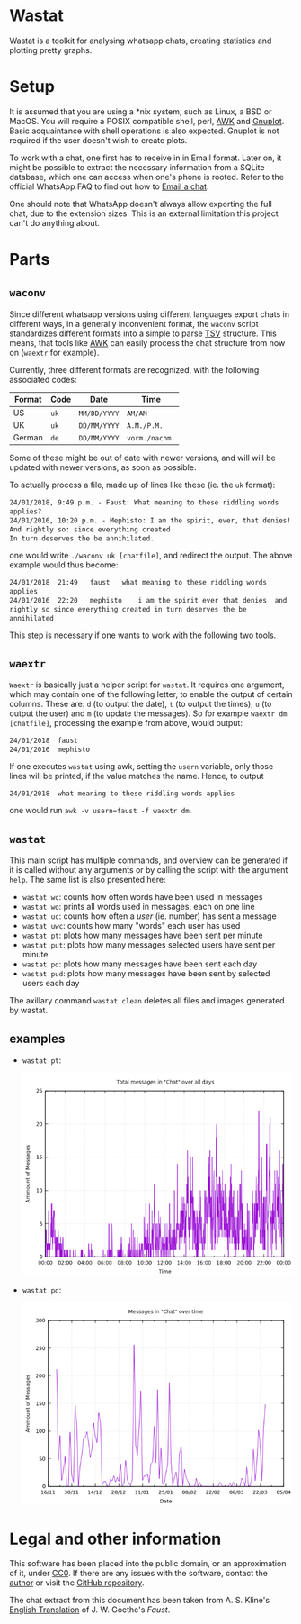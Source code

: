 Wastat
======

Wastat is a toolkit for analysing whatsapp chats, creating statistics
and plotting pretty graphs.

Setup
=====

It is assumed that you are using a *nix system, such as Linux, a BSD or
MacOS. You will require a POSIX compatible shell, perl, [AWK] and
[Gnuplot]. Basic acquaintance with shell operations is also expected.
Gnuplot is not required if the user doesn't wish to create plots.

To work with a chat, one first has to receive in in Email format. Later
on, it might be possible to extract the necessary information from a
SQLite database, which one can access when one's phone is rooted. Refer
to the official WhatsApp FAQ to find out how to [Email a chat].

One should note that WhatsApp doesn't always allow exporting the full
chat, due to the extension sizes. This is an external limitation this
project can't do anything about.

Parts
=====

`waconv`
--------

Since different whatsapp versions using different languages export chats
in different ways, in a generally inconvenient format, the `waconv`
script standardizes different formats into a simple to parse [TSV]
structure. This means, that tools like [AWK] can easily process the
chat structure from now on (`waextr` for example).

Currently, three different formats are recognized, with the following
associated codes:

| Format | Code  | Date         | Time           |
|--------|-------|--------------|----------------|
| US     | `uk`  | `MM/DD/YYYY` | `AM/AM`        |
| UK     | `uk`  | `DD/MM/YYYY` | `A.M./P.M.`    |
| German | `de`  | `DD/MM/YYYY` | `vorm./nachm.` |

Some of these might be out of date with newer versions, and will will be
updated with newer versions, as soon as possible.

To actually process a file, made up of lines like these (ie. the `uk`
format):


	24/01/2018, 9:49 p.m. - Faust: What meaning to these riddling words applies?
	24/01/2016, 10:20 p.m. - Mephisto: I am the spirit, ever, that denies!
	And rightly so: since everything created
	In turn deserves the be annihilated.

one would write `./waconv uk [chatfile]`, and redirect the output. The
above example would thus become:

	24/01/2018	21:49	faust	what meaning to these riddling words applies
	24/01/2016	22:20	mephisto	i am the spirit ever that denies  and rightly so since everything created in turn deserves the be annihilated

This step is necessary if one wants to work with the following two tools.

`waextr`
--------

`Waextr` is basically just a helper script for `wastat`. It requires one
argument, which may contain one of the following letter, to enable the
output of certain columns. These are: `d` (to output the date), `t` (to
output the times), `u` (to output the user) and `m` (to update the
messages). So for example `waextr dm [chatfile]`, processing the example
from above, would output:

	24/01/2018	faust
	24/01/2016	mephisto

If one executes `wastat` using awk, setting the `usern` variable, only
those lines will be printed, if the value matches the name. Hence, to output

	24/01/2018	what meaning to these riddling words applies

one would run `awk -v usern=faust -f waextr dm`.

`wastat`
--------

This main script has multiple commands, and overview can be generated if
it is called without any arguments or by calling the script with the
argument `help`. The same list is also presented here:

- `wastat wc`: counts how often words have been used in messages
- `wastat wo`: prints all words used in messages, each on one line
- `wastat uc`: counts how often a _user_ (ie. number) has sent a message
- `wastat uwc`: counts how many "words" each user has used
- `wastat pt`: plots how many messages have been sent per minute
- `wastat put`: plots how many messages selected users have sent per
  minute
- `wastat pd`: plots how many messages have been sent each day
- `wastat pud`: plots how many messages have been sent by selected users
  each day

The axillary command `wastat clean` deletes all files and images
generated by wastat.

examples
--------

- `wastat pt`:

	![`pt`](./.example_pt.png)
- `wastat pd`:

	![`pd`](./.example_pd.png)

Legal and other information
===========================

This software has been placed into the public domain, or an approximation
of it, under [CC0]. If there are any issues with the
software, contact the [author] or visit the [GitHub repository].

The chat extract from this document has been taken from A. S. Kline's
[English Translation] of J. W. Goethe's _Faust_.

[AWK]: https://en.wikipedia.org/wiki/AWK
[Gnuplot]: http://www.gnuplot.info/
[Email a chat]: https://faq.whatsapp.com/en/android/23756533/
[TSV]: https://en.wikipedia.org/wiki/Tab-separated_values
[CC0]: ./LICENSE
[author]: https://dyst.ax.lt/~xat/
[GitHub repository]: https://github.com/phikal/wastat
[English Translation]: https://www.poetryintranslation.com/klinesfaust.php
